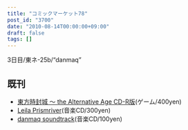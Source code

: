 ```yaml
---
title: "コミックマーケット78"
post_id: "3700"
date: "2010-08-14T00:00:00+09:00"
draft: false
tags: []
---
```



3日目/東ネ-25b/“danmaq”

## 既刊



  * [東方時封城 ～ the Alternative Age CD-R版](/!/thA/)(ゲーム/400yen)
  * [Leila Prismriver](/!/leila/)(音楽CD/300yen)
  * [danmaq soundtrack](/!/dst/)(音楽CD/100yen)
